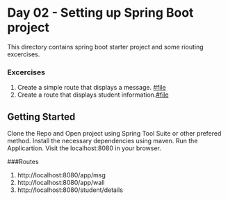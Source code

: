 # Day 02 - Setting up Spring Boot project

This directory contains spring boot starter project and some riouting excercises.

### Excercises
1. Create a simple route that displays a message. [#file](Day02/src/main/java/lk/ac/vau/fas/day2/controller/AppController.java)
2. Create a route that displays student information.[#file](Day02/src/main/java/lk/ac/vau/fas/day2/controller/Strudents.java)

## Getting Started
Clone the Repo and Open project using Spring Tool Suite or other prefered method.
Install the necessary dependencies using maven.
Run the Applicartion.
Visit the localhost:8080 in your browser.

###Routes
1. http://localhost:8080/app/msg
2. http://localhost:8080/app/wall
3. http://localhost:8080/student/details

